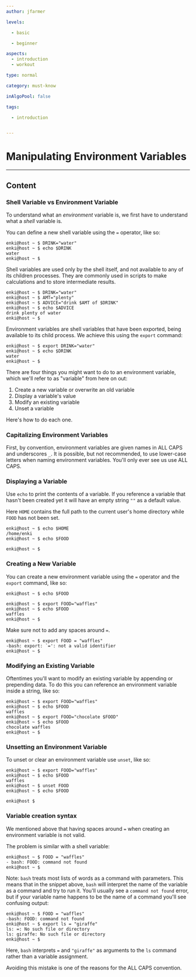 ```yaml
---
author: jfarmer

levels:

  - basic

  - beginner

aspects:
  - introduction
  - workout

type: normal

category: must-know

inAlgoPool: false

tags:

  - introduction


---
```


# Manipulating Environment Variables

---
## Content


### Shell Variable vs Environment Variable

To understand what an *environment* variable is, we first have to understand what a *shell* variable is.

You can define a new shell variable using the `=` operator, like so:

```shell
enki@host ~ $ DRINK="water"
enki@host ~ $ echo $DRINK
water
enki@host ~ $
```

Shell variables are used only by the shell itself, and not available to any of its children processes. They are commonly used in scripts to make calculations and to store intermediate results.

```shell
enki@host ~ $ DRINK="water"
enki@host ~ $ AMT="plenty"
enki@host ~ $ ADVICE="drink $AMT of $DRINK"
enki@host ~ $ echo $ADVICE
drink plenty of water
enki@host ~ $
```

Environment variables are shell variables that have been exported, being available to its child process. We achieve this using the `export` command:

```shell
enki@host ~ $ export DRINK="water"
enki@host ~ $ echo $DRINK
water
enki@host ~ $
```

There are four things you might want to do to an environment variable, which we'll refer to as "variable" from here on out:

1. Create a new variable or overwrite an old variable
2. Display a variable's value
3. Modify an existing variable
4. Unset a variable

Here's how to do each one.

### Capitalizing Environment Variables

First, by convention, environment variables are given names in ALL CAPS and underscores `_`.  It is possible, but not recommended, to use lower-case letters when naming environment variables.  You'll only ever see us use ALL CAPS.

### Displaying a Variable

Use `echo` to print the contents of a variable.  If you reference a variable that hasn't been created yet it will have an empty string `""` as a default value.

Here `HOME` contains the full path to the current user's home directory while `FOOD` has not been set.

```shell
enki@host ~ $ echo $HOME
/home/enki
enki@host ~ $ echo $FOOD

enki@host ~ $
```

### Creating a New Variable

You can create a new environment variable using the `=` operator and the `export` command, like so:

```shell
enki@host ~ $ echo $FOOD

enki@host ~ $ export FOOD="waffles"
enki@host ~ $ echo $FOOD
waffles
enki@host ~ $
```

Make sure not to add any spaces around `=`.

```shell
enki@host ~ $ export FOOD = "waffles"
-bash: export: `=': not a valid identifier
enki@host ~ $
```

### Modifying an Existing Variable

Oftentimes you'll want to modify an existing variable by appending or prepending data. To do this you can reference an environment variable inside a string, like so:

```shell
enki@host ~ $ export FOOD="waffles"
enki@host ~ $ echo $FOOD
waffles
enki@host ~ $ export FOOD="chocolate $FOOD"
enki@host ~ $ echo $FOOD
chocolate waffles
enki@host ~ $
```

### Unsetting an Environment Variable

To unset or clear an environment variable use `unset`, like so:

```shell
enki@host ~ $ export FOOD="waffles"
enki@host ~ $ echo $FOOD
waffles
enki@host ~ $ unset FOOD
enki@host ~ $ echo $FOOD

enki@host $
```

### Variable creation syntax

We mentioned above that having spaces around `=` when creating an environment variable is not valid.

The problem is similar with a shell variable:

```shell
enki@host ~ $ FOOD = "waffles"
- bash: FOOD: command not found
enki@host ~ $
```

Note: `bash` treats most lists of words as a command with parameters. This means that in the snippet above, `bash` will interpret the name of the variable as a command and try to run it. You'll usually see a `command not found` error, but if your variable name happens to be the name of a command you'll see confusing output:

```shell
enki@host ~ $ FOOD = "waffles"
-bash: FOOD: command not found
enki@host ~ $ export ls = "giraffe"
ls: =: No such file or directory
ls: giraffe: No such file or directory
enki@host ~ $
```

Here, `bash` interprets `=` and `"giraffe"` as arguments to the `ls` command rather than a variable assignment. 

Avoiding this mistake is one of the reasons for the ALL CAPS convention.
